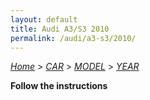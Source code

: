 ```yaml
---
layout: default
title: Audi A3/S3 2010
permalink: /audi/a3-s3/2010/
---
```

[*Home*](/) > [*CAR*](/car/) > [*MODEL*](/car/model/) > [*YEAR*](/car/model/year/)

**Follow the instructions**